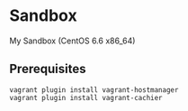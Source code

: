 # Sandbox

My Sandbox (CentOS 6.6 x86_64)

## Prerequisites
```
vagrant plugin install vagrant-hostmanager
vagrant plugin install vagrant-cachier

```

